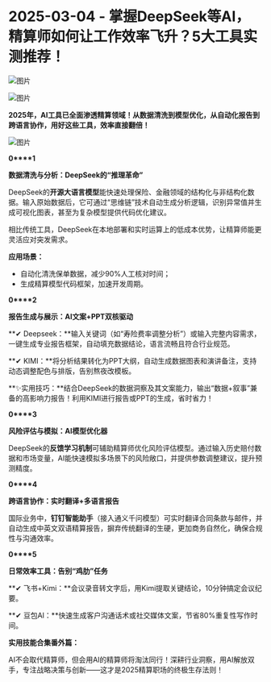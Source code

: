# 2025-03-04 - 掌握DeepSeek等AI，精算师如何让工作效率飞升？5大工具实测推荐！

![图片](https://mmbiz.qpic.cn/mmbiz_jpg/mK3FpI9af4kg4PH3You8v1p2s4zAl35ZxNnxg0MdNmVTvH2IJcatox7FnBcNAnYE4JN8ZPBDeK1yLvRwqaptmA/640?wx_fmt=jpeg&wxfrom=5&wx_lazy=1&wx_co=1&tp=webp)

![图片](https://mmbiz.qpic.cn/sz_mmbiz_gif/mK3FpI9af4nSfVwvozd64cQ7rcicg9NY7aDpmlQHeubb1vZMYf0AYBKd0R4BYEutuL8zyMe4NKXjT1d6SMzlM4g/640?wx_fmt=gif&from=appmsg&wxfrom=5&wx_lazy=1&wx_co=1&tp=webp)

**2025年，AI工具已全面渗透精算领域！从数据清洗到模型优化，从自动化报告到跨语言协作，用好这些工具，效率直接翻倍！**

![图片](https://mmbiz.qpic.cn/sz_mmbiz_jpg/oq1PymRl9D493ibpSLnic4iaQPjlHjC91eX0N90uffXrOw7YdIj42Jkz74QzbCIvRIELXMfuZfiaHHD77vf0REdhibQ/640?wx_fmt=jpeg&wxfrom=5&wx_lazy=1&wx_co=1&tp=webp)

**0****1**

**数据清洗与分析：DeepSeek的“推理革命”**

DeepSeek的**开源大语言模型**能快速处理保险、金融领域的结构化与非结构化数据。输入原始数据后，它可通过“思维链”技术自动生成分析逻辑，识别异常值并生成可视化图表，甚至为复杂模型提供代码优化建议。

相比传统工具，DeepSeek在本地部署和实时运算上的低成本优势，让精算师能更灵活应对突发需求。

**应用场景：**

* 自动化清洗保单数据，减少90%人工核对时间；
* 生成精算模型代码框架，加速开发周期。

**0****2**

**报告生成与展示：AI文案+PPT双核驱动**

**✔ Deepseek：**输入关键词（如“寿险费率调整分析”）或输入完整内容需求，一键生成专业报告框架，自动填充数据结论，语言流畅且符合行业规范。

**✔ KIMI：**将分析结果转化为PPT大纲，自动生成数据图表和演讲备注，支持动态调整配色与排版，告别熬夜改模板。

**✨实用技巧：**结合DeepSeek的数据洞察及其文案能力，输出“数据+叙事”兼备的高影响力报告！利用KIMI进行报告或PPT的生成，省时省力！

**0****3**

**风险评估与模拟：AI模型优化器**

DeepSeek的**反馈学习机制**可辅助精算师优化风险评估模型。通过输入历史赔付数据和市场变量，AI能快速模拟多场景下的风险敞口，并提供参数调整建议，提升预测精度。



**0****4**

**跨语言协作：实时翻译+多语言报告**

国际业务中，**钉钉智能助手**（接入通义千问模型）可实时翻译合同条款与邮件，并自动生成中英文双语精算报告，摒弃传统翻译的生硬，更加商务自然化，确保合规性与沟通效率。

**0****5**

**日常效率工具：告别“鸡肋”任务**

**✔ 飞书+Kimi：**会议录音转文字后，用Kimi提取关键结论，10分钟搞定会议纪要。

**✔ 豆包AI：**快速生成客户沟通话术或社交媒体文案，节省80%重复性写作时间。

**实用技能合集番外篇：**

AI不会取代精算师，但会用AI的精算师将淘汰同行！深耕行业洞察，用AI解放双手，专注战略决策与创新——这才是2025精算职场的终极生存法则！

